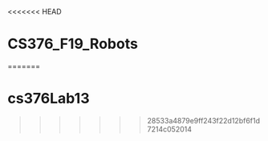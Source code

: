 <<<<<<< HEAD
# CS376_F19_Robots
=======
# cs376Lab13
>>>>>>> 28533a4879e9ff243f22d12bf6f1d7214c052014
